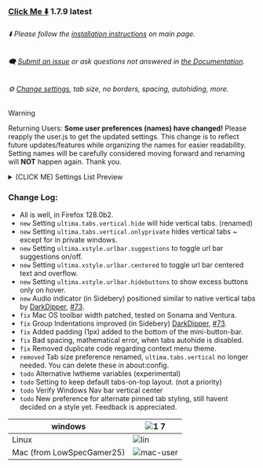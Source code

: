 ### [Click Me ⬇️](https://github.com/soulhotel/FF-ULTIMA/releases/download/1.7.9/ffultima1.7.9.zip) 1.7.9 latest

###### ⬇️ Please follow the [installation instructions](https://github.com/soulhotel/FF-ULTIMA#installation) on main page.

###### 🗨️ [Submit an issue](https://github.com/soulhotel/FF-ULTIMA/issues/new/choose) or ask questions not answered in [the Documentation](https://github.com/soulhotel/FF-ULTIMA/tree/main/doc).

###### ⚙️ [Change settings](https://github.com/soulhotel/FF-ULTIMA/blob/main/doc/Modification.md), tab size, no borders, spacing, autohiding, more.

>[!WARNING]
> Returning Users: **Some user preferences (names) have changed!** Please reapply the user.js to get the updated settings. This change is to reflect future updates/features while organizing the names for easier readability. Setting names will be carefully considered moving forward and renaming will **NOT** happen again. Thank you.
> <details><summary>(CLICK ME) Settings List Preview</summary>
>
> <br>
>
>   ![2024-06-13_23-50](https://github.com/soulhotel/FF-ULTIMA/assets/155501797/69153e1d-f47c-4ec1-8e1b-6ec5356fb191)
> </details>

### Change Log:
- All is well, in Firefox 128.0b2.
- `new` Setting `ultima.tabs.vertical.hide` will hide vertical tabs. (renamed)
- `new` Setting `ultima.tabs.vertical.onlyprivate` hides vertical tabs ~ except for in private windows.
- `new` Setting `ultima.xstyle.urlbar.suggestions` to toggle url bar suggestions on/off.
- `new` Setting `ultima.xstyle.urlbar.centered` to toggle url bar centered text and overflow.
- `new` Setting `ultima.xstyle.urlbar.hidebuttons` to show excess buttons only on hover.
- `new` Audio indicator (in Sidebery) positioned similar to native vertical tabs by [DarkDipper](https://github.com/DarkDipper), [#73](https://github.com/soulhotel/FF-ULTIMA/pull/73).
- `fix` Mac OS toolbar width patched, tested on Sonama and Ventura.
- `fix` Group Indentations improved (in Sidebery) [DarkDipper](https://github.com/DarkDipper), [#73](https://github.com/soulhotel/FF-ULTIMA/pull/73).
- `fix` Added padding (1px) added to the bottom of the mini-button-bar.
- `fix` Bad spacing, mathematical error, when tabs autohide is disabled.
- `fix` Removed duplicate code regarding context menu theme.
- `removed` Tab size preference renamed, `ultima.tabs.vertical` no longer needed. You can delete these in about:config.
- `todo` Alternative lwtheme variables (experimental)
- `todo` Setting to keep default tabs-on-top layout. (not a priority)
- `todo` Verify Windows Nav bar vertical center
- `todo` New preference for alternate pinned tab styling, still havent decided on a style yet. Feedback is appreciated.

|windows                   | ![1 7](https://github.com/soulhotel/FF-ULTIMA/assets/155501797/ed741f9f-cac6-4339-8913-a697a8b3ade9) |
|---                       |---|
|Linux                     | ![lin](https://github.com/soulhotel/FF-ULTIMA/assets/155501797/6d6e1a97-d17e-4b9d-8bb7-73e47b688558) |
|Mac (from LowSpecGamer25) | ![mac-user](https://github.com/soulhotel/FF-ULTIMA/assets/155501797/e814cc59-ae96-4e8a-a128-261daecd9094) |



